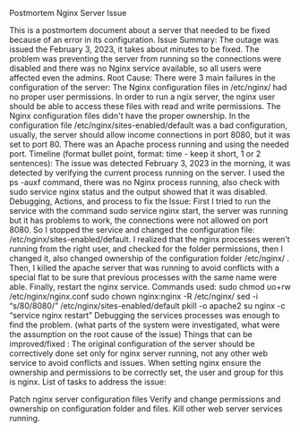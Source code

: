Postmortem Nginx Server Issue

This is a postmortem document about a server that needed to be fixed because of an error in its configuration.
Issue Summary:
The outage was issued the February 3, 2023, it takes about minutes to be fixed.
The problem was preventing the server from running so the connections were disabled and there was no Nginx service available, so all users were affected even the admins.
Root Cause:
There were 3 main failures in the configuration of the server:
The Nginx configuration files in /etc/nginx/ had no proper user permissions. In order to run a ngix server, the nginx user should be able to access these files with read and write permissions.
The Nginx configuration files didn't have the proper ownership.
In the configuration file /etc/nginx/sites-enabled/default was a bad configuration, usually, the server should allow income connections in port 8080, but it was set to port 80.
There was an Apache process running and using the needed port.
Timeline (format bullet point, format: time - keep it short, 1 or 2 sentences):
The issue was detected February 3, 2023 in the morning, it was detected by verifying the current process running on the server.
I used the ps -auxf command, there was no Nginx process running, also check with sudo service nginx status and the output showed that it was disabled.
Debugging, Actions, and process to fix the Issue:
 First I tried to run the service with the command sudo service nginx start, the server was running but it has problems to work, the connections were not allowed on port 8080. So I stopped the service and changed the configuration file: /etc/nginx/sites-enabled/default.
 I realized that the nginx processes weren’t running from the right user, and checked for the folder permissions, then I changed it, also changed ownership of the configuration folder /etc/nginx/ .
Then, I killed the apache server that was running to avoid conflicts with a special flat to be sure that previous processes with the same name were able.
Finally, restart the nginx service.
Commands used:
sudo chmod uo+rw /etc/nginx/nginx.conf
sudo chown nginx:nginx -R /etc/nginx/
sed -i “s/80/8080/” /etc/nginx/sites-enabled/default
pkill -o apache2
su nginx -c “service nginx restart”
Debugging the services processes was enough to find the problem.
(what parts of the system were investigated, what were the assumption on the root cause of the issue)
Things that can be improved/fixed :
The original configuration of the server should be correctively done set only for nginx server running, not any other web service to avoid conflicts and issues.
When setting nginx ensure the ownership and permissions to be correctly set, the user and group for this is nginx.
List of tasks to address the issue:

Patch nginx server configuration files
 Verify and change permissions and ownership on configuration folder and files.
Kill other web server services running.
